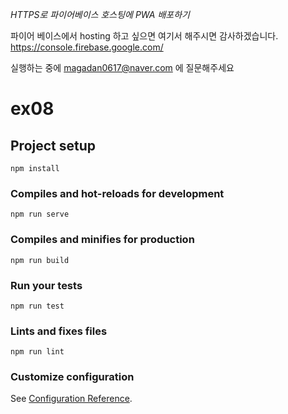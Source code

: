 
*HTTPS로 파이어베이스 호스팅에 PWA 배포하기*

파이어 베이스에서 hosting 하고 싶으면 여기서 해주시면 감사하겠습니다.
https://console.firebase.google.com/


실행하는 중에 magadan0617@naver.com 에 질문해주세요



# ex08

## Project setup
```
npm install
```

### Compiles and hot-reloads for development
```
npm run serve
```

### Compiles and minifies for production
```
npm run build
```

### Run your tests
```
npm run test
```

### Lints and fixes files
```
npm run lint
```

### Customize configuration
See [Configuration Reference](https://cli.vuejs.org/config/).
